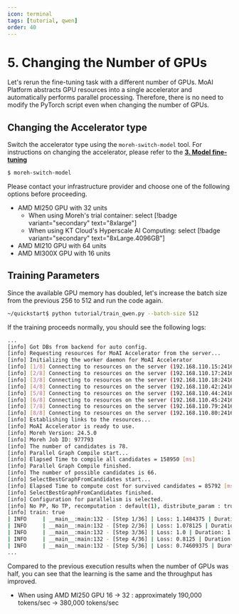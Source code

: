 ```yaml
---
icon: terminal
tags: [tutorial, qwen]
order: 40
---
```


# 5. Changing the Number of GPUs

Let's rerun the fine-tuning task with a different number of GPUs. MoAI Platform abstracts GPU resources into a single accelerator and automatically performs parallel processing. Therefore, there is no need to modify the PyTorch script even when changing the number of GPUs.

## Changing the Accelerator type

Switch the accelerator type using the `moreh-switch-model` tool. For instructions on changing the accelerator, please refer to the [**3. Model fine-tuning**](3_fine_tuning.md) 

```bash
$ moreh-switch-model
```

Please contact your infrastructure provider and choose one of the following options before proceeding.   

- AMD MI250 GPU with 32 units
    - When using Moreh's trial container: select [!badge variant="secondary" text="8xlarge"]
    - When using KT Cloud's Hyperscale AI Computing: select [!badge variant="secondary" text="8xLarge.4096GB"]
- AMD MI210 GPU with 64 units
- AMD MI300X GPU with 16 units


## Training Parameters

Since the available GPU memory has doubled, let's increase the batch size from the previous 256 to 512 and run the code again.

```bash
~/quickstart$ python tutorial/train_qwen.py --batch-size 512
```

If the training proceeds normally, you should see the following logs:

```bash
...
[info] Got DBs from backend for auto config.
[info] Requesting resources for MoAI Accelerator from the server...
[info] Initializing the worker daemon for MoAI Accelerator
[info] [1/8] Connecting to resources on the server (192.168.110.15:24169)...
[info] [2/8] Connecting to resources on the server (192.168.110.17:24169)...
[info] [3/8] Connecting to resources on the server (192.168.110.18:24169)...
[info] [4/8] Connecting to resources on the server (192.168.110.42:24169)...
[info] [5/8] Connecting to resources on the server (192.168.110.44:24169)...
[info] [6/8] Connecting to resources on the server (192.168.110.45:24169)...
[info] [7/8] Connecting to resources on the server (192.168.110.79:24169)...
[info] [8/8] Connecting to resources on the server (192.168.110.80:24169)...
[info] Establishing links to the resources...
[info] MoAI Accelerator is ready to use.
[info] Moreh Version: 24.5.0
[info] Moreh Job ID: 977793
[info] The number of candidates is 78.
[info] Parallel Graph Compile start...
[info] Elapsed Time to compile all candidates = 158950 [ms]
[info] Parallel Graph Compile finished.
[info] The number of possible candidates is 66.
[info] SelectBestGraphFromCandidates start...
[info] Elapsed Time to compute cost for survived candidates = 85792 [ms]
[info] SelectBestGraphFromCandidates finished.
[info] Configuration for parallelism is selected.
[info] No PP, No TP, recomputation : default(1), distribute_param : true, distribute_low_prec_param : false
[info] train: true
| INFO     | __main__:main:132 - [Step 1/36] | Loss: 1.1484375 | Duration: 309.16 | Throughput: 1695.87 tokens/sec
| INFO     | __main__:main:132 - [Step 2/36] | Loss: 1.078125 | Duration: 1.31 | Throughput: 399581.94 tokens/sec
| INFO     | __main__:main:132 - [Step 3/36] | Loss: 1.0 | Duration: 1.35 | Throughput: 388552.67 tokens/sec
| INFO     | __main__:main:132 - [Step 4/36] | Loss: 0.8125 | Duration: 1.36 | Throughput: 386721.16 tokens/sec
| INFO     | __main__:main:132 - [Step 5/36] | Loss: 0.74609375 | Duration: 1.38 | Throughput: 380145.21 tokens/sec
...
```

Compared to the previous execution results when the number of GPUs was half, you can see that the learning is the same and the throughput has improved. 

- When using AMD MI250 GPU 16 → 32 : approximately 190,000 tokens/sec → 380,000 tokens/sec
